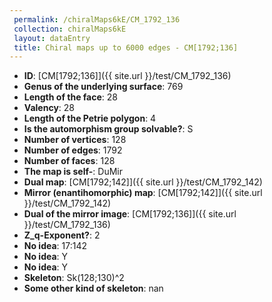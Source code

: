 ```yaml
--- 
 permalink: /chiralMaps6kE/CM_1792_136 
 collection: chiralMaps6kE
 layout: dataEntry
 title: Chiral maps up to 6000 edges - CM[1792;136]
---
```


- **ID**: [CM[1792;136]]({{ site.url }}/test/CM_1792_136)
- **Genus of the underlying surface**: 769
- **Length of the face**: 28
- **Valency**: 28
- **Length of the Petrie polygon**: 4
- **Is the automorphism group solvable?**: S
- **Number of vertices**: 128
- **Number of edges**: 1792
- **Number of faces**: 128
- **The map is self-**: DuMir
- **Dual map**: [CM[1792;142]]({{ site.url }}/test/CM_1792_142)
- **Mirror (enantihomorphic) map**: [CM[1792;142]]({{ site.url }}/test/CM_1792_142)
- **Dual of the mirror image**: [CM[1792;136]]({{ site.url }}/test/CM_1792_136)
- **Z_q-Exponent?**: 2
- **No idea**:  17:142
- **No idea**: Y
- **No idea**: Y
- **Skeleton**: Sk(128;130)^2
- **Some other kind of skeleton**: nan
